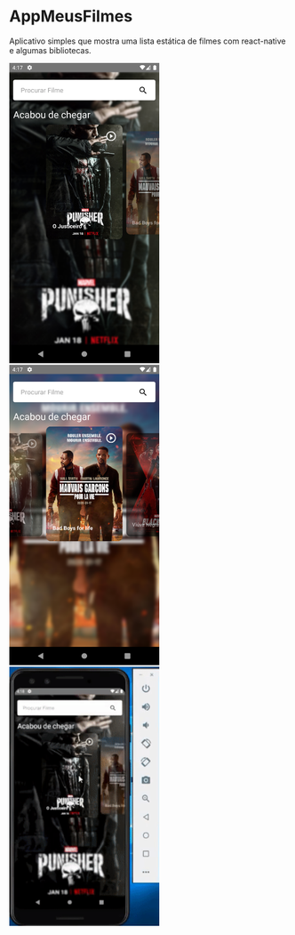 # AppMeusFilmes
Aplicativo simples que mostra uma lista estática de filmes com react-native e algumas bibliotecas.

<img src="./screenshot/punsher.png" width="270" heigth="540"/> <img src="./screenshot/badboys.png" width="270" heigth="540"/> <img src="./gif/ezgif.com-gif-to-mp4.gif" width="270" heigth="540"/>
